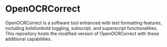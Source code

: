 # OpenOCRCorrect
OpenOCRCorrect is a software tool enhanced with text formatting features, including bold/unbold toggling, subscript, and superscript functionalities. This repository hosts the modified version of OpenOCRCorrect with these additional capabilities.
